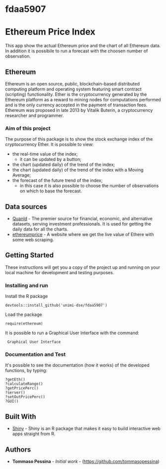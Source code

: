 # fdaa5907

# Ethereum Price Index

This app show the actual Ethereum price and the chart of all Ethereum data. In addition it is possibile to run a forecast with the choosen number of observation.

## Ethereum

Ethereum is an open source, public, blockchain-based distributed computing platform and operating system featuring smart contract (scripting) functionality.
Ether is the cryptocurrency generated by the Ethereum platform as a reward to mining nodes for computations performed and is the only currency accepted in the payment of transaction fees.
Ethereum was proposed in late 2013 by Vitalik Buterin, a cryptocurrency researcher and programmer.

### Aim of this project

The purpose of this package is to show the stock exchange index of the cryptocurrency Ether.
It is possible to view:
  * the real-time value of the index;
    * it can be updated by a button;
  * the chart (updated daily) of the trend of the index;
  * the chart (updated daily) of the trend of the index with a Moving Average;
  * the forecast of the future trend of the index;
    * in this case it is also possible to choose the number of observations on which to base the forecast.

## Data sources

* [Quanld](https://www.quandl.com) - The premier source for financial, economic, and alternative datasets, serving investment professionals. It is used for getting the daily data for all the charts.
* [ethereumprice](https://ethereumprice.org/live/) - A website where we get the live value of Ethere with some web scraping.

## Getting Started

These instructions will get you a copy of the project up and running on your local machine for development and testing purposes.

### Installing and run

Install the R package

```
devtools::install_github('unimi-dse/fdaa5907')
```

Load the package

```
require(ethereum)
```

It is possible to run a Graphical User Interface with the command:

```
 Graphical User Interface
```

### Documentation and Test


It's possible to see the documentation (how it works) of the developed functions, by typing:

```
?getEth()
?calculateRange()
?getPricePerc()
?server()
?setOutPricePerc()
?GUI()
```

## Built With

* [Shiny](https://shiny.rstudio.com/) - Shiny is an R package that makes it easy to build interactive web apps straight from R.


## Authors

* **Tommaso Pessina** - *Initial work* - (https://github.com/tommasopessina)
